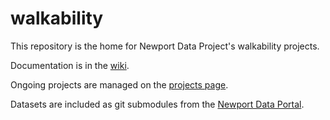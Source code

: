 # walkability
This repository is the home for Newport Data Project's walkability projects.  

Documentation is in the [wiki](https://github.com/NewportDataProject/walkability/wiki).  

Ongoing projects are managed on the [projects page](https://github.com/NewportDataProject/projects).  

Datasets are included as git submodules from the [Newport Data Portal](http://portal.newportdataproject.org).  


